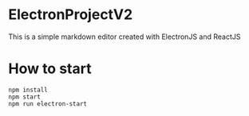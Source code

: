 # ElectronProjectV2
This is a simple markdown editor created with ElectronJS and ReactJS

# How to start
```
npm install
npm start
npm run electron-start
```
